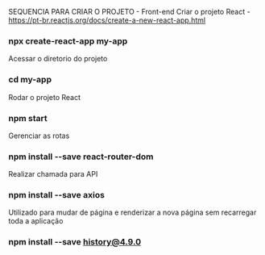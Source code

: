 SEQUENCIA PARA CRIAR O PROJETO - Front-end
Criar o projeto React - https://pt-br.reactjs.org/docs/create-a-new-react-app.html
### npx create-react-app my-app

Acessar o diretorio do projeto
### cd my-app

Rodar o projeto React
### npm start

Gerenciar as rotas
### npm install --save react-router-dom

Realizar chamada para API
### npm install --save axios

Utilizado para mudar de página e renderizar a nova página sem recarregar toda a aplicação
### npm install --save history@4.9.0